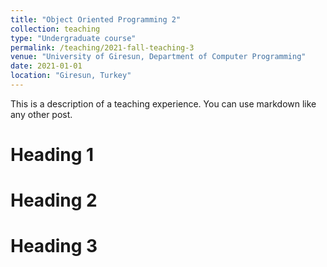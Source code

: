 ```yaml
---
title: "Object Oriented Programming 2"
collection: teaching
type: "Undergraduate course"
permalink: /teaching/2021-fall-teaching-3
venue: "University of Giresun, Department of Computer Programming"
date: 2021-01-01
location: "Giresun, Turkey"
---
```


This is a description of a teaching experience. You can use markdown like any other post.

Heading 1
======

Heading 2
======

Heading 3
======
